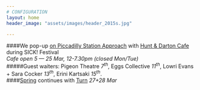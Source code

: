 ```yaml
---
# CONFIGURATION
layout: home
header_image: "assets/images/header_2015s.jpg"

---
```

####We pop-up [on Piccadilly Station Approach](http://bit.ly/1AQdn9f) with [Hunt & Darton Cafe](/current/2015-spring/h&d) during SICK! Festival<br>*Cafe open 5 — 25 Mar, 12-7.30pm (closed Mon/Tue)*        
#####Guest waiters: Pigeon Theatre *7<sup>th</sup>*, Eggs Collective *11<sup>th</sup>*, Lowri Evans + Sara Cocker *13<sup>th</sup>*, Erini Kartsaki *15<sup>th</sup>*.        
####[Spring](/current/2015-spring) continues with [Turn](/current/2015-turn) *27+28 Mar*
